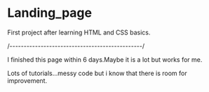 # Landing_page
First project after learning HTML and CSS basics.

/-----------------------------------------------/

I finished this page within 6 days.Maybe it is a lot but works for me.

Lots of tutorials...messy code but i know that there is room for improvement.